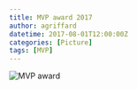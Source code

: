 ```yaml
---
title: MVP award 2017
author: agriffard
datetime: 2017-08-01T12:00:00Z
categories: [Picture]
tags: [MVP]
---
```


![MVP award](/assets/blog/Microsoft-Most-Valuable-Professional/mvp2017.jpg)
